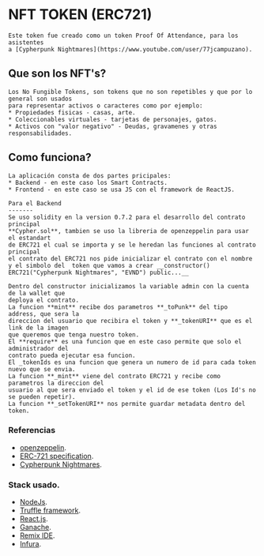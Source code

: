 # NFT TOKEN (ERC721)
```
Este token fue creado como un token Proof Of Attendance, para los asistentes  
a [Cypherpunk Nightmares](https://www.youtube.com/user/77jcampuzano).

```

## Que son los NFT's?
```
Los No Fungible Tokens, son tokens que no son repetibles y que por lo general son usados  
para representar activos o caracteres como por ejemplo:  
* Propiedades fisicas - casas, arte.
* Coleccionables virtuales - tarjetas de personajes, gatos.
* Activos con "valor negativo" - Deudas, gravamenes y otras responsabilidades.

```

## Como funciona?
```
La aplicación consta de dos partes pricipales:
* Backend - en este caso los Smart Contracts.
* Frontend - en este caso se usa JS con el framework de ReactJS.

Para el Backend
-------
Se uso solidity en la version 0.7.2 para el desarrollo del contrato principal  
**Cypher.sol**, tambien se uso la libreria de openzeppelin para usar el estandart  
de ERC721 el cual se importa y se le heredan las funciones al contrato principal  
el contrato del ERC721 nos pide inicializar el contrato con el nombre y el simbolo del  token que vamos a crear __constructor() ERC721("Cypherpunk Nightmares", "EVND") public...__

Dentro del constructor inicializamos la variable admin con la cuenta de la wallet que
deploya el contrato.
La funcion **mint** recibe dos parametros **_toPunk** del tipo address, que sera la
direccion del usuario que recibira el token y **_tokenURI** que es el link de la imagen
que queremos que tenga nuestro token.
El **require** es una funcion que en este caso permite que solo el administrador del
contrato pueda ejecutar esa funcion.
El _tokenIds es una funcion que genera un numero de id para cada token nuevo que se envia.
La funcion **_mint** viene del contrato ERC721 y recibe como parametros la direccion del
usuario al que sera enviado el token y el id de ese token (Los Id's no se pueden repetir).
La funcion **_setTokenURI** nos permite guardar metadata dentro del token.
```

### Referencias
* [openzeppelin](https://docs.openzeppelin.com/contracts/3.x/erc721).
* [ERC-721 specification](http://erc721.org/).
* [Cypherpunk Nightmares](https://www.youtube.com/user/77jcampuzano).

### Stack usado.
* [NodeJs](https://nodejs.org/es/).
* [Truffle framework](https://www.trufflesuite.com/).
* [React.js](https://es.reactjs.org/).
* [Ganache](https://www.trufflesuite.com/docs/ganache/overview).
* [Remix IDE](https://remix.ethereum.org/).
* [Infura](https://infura.io/).
